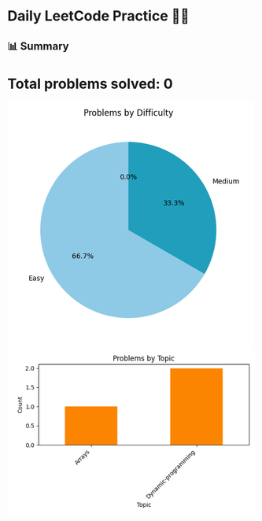 # Daily LeetCode Practice 🧑‍💻

## 📊 Summary
# Total problems solved: 0

  ![Difficulty Pie](charts/difficulty_pie.png)
  ![Topics Bar](charts/topics_bar.png)
